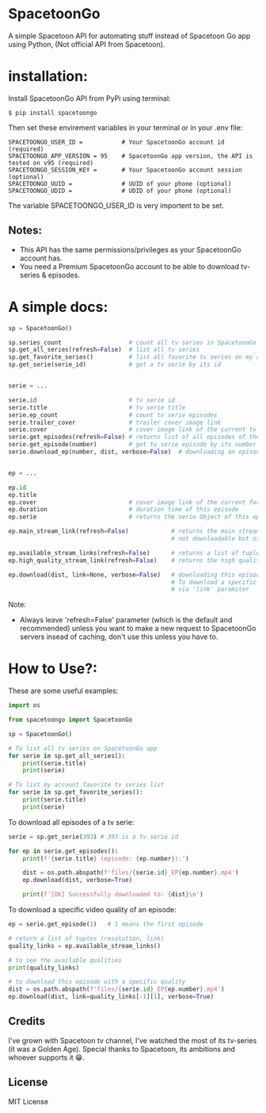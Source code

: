 # SpacetoonGo
A simple Spacetoon API for automating stuff instead of Spacetoon Go app using Python, (Not official API from Spacetoon).

# installation:
Install SpacetoonGo API from PyPi using terminal:
```Shell
$ pip install spacetoongo
```
Then set these envirement variables in your terminal or in your .env file:
```Shell
SPACETOONGO_USER_ID =           # Your SpacetoonGo account id (required)
SPACETOONGO_APP_VERSION = 95    # SpacetoonGo app version, the API is tested on v95 (required)
SPACETOONGO_SESSION_KEY =       # Your SpacetoonGo account session (optional)
SPACETOONGO_UUID =              # UUID of your phone (optional)
SPACETOONGO_UDID =              # UDID of your phone (optional)
```
The variable SPACETOONGO_USER_ID is very importent to be set.

## Notes:
- This API has the same permissions/privileges as your SpacetoonGo account has.
- You need a Premium SpacetoonGo account to be able to download tv-series & episodes.


# A simple docs:
```Python
sp = SpacetoonGo()

sp.series_count                   # count all tv series in SpacetoonGo app
sp.get_all_series(refresh=False)  # list all tv series
sp.get_favorite_series()          # list all favorite tv series on my account
sp.get_serie(serie_id)            # get a tv serie by its id


serie = ...

serie.id                          # tv serie id
serie.title                       # tv serie title
serie.ep_count                    # count tv serie episodes
serie.trailer_cover               # trailer cover image link
serie.cover                       # cover image link of the current tv serie
serie.get_episodes(refresh=False) # returns list of all episodes of the current tv serie
serie.get_episode(number)         # get tv serie episode by its number ( 1 <= number <= max-episodes )
serie.download_ep(number, dist, verbose=False)  # downloading an episode, ('dist' is a distination file)


ep = ...

ep.id
ep.title
ep.cover                          # cover image link of the current for episode
ep.duration                       # duration time of this episode
ep.serie                          # returns the serie Object of this episode

ep.main_stream_link(refresh=False)            # returns the main streaming link (.m3u8 file format),
                                              # not downloadable but streamable (use VLC to watch it directly)

ep.available_stream_links(refresh=False)      # returns a list of tuples [(resolution, link), ...]
ep.high_quality_stream_link(refresh=False)    # returns the high quality streaming link

ep.download(dist, link=None, verbose=False)   # downloading this episode with the high quality available,
                                              # To download a specific quality, pass to disired quality link
                                              # via 'link' paramiter
```
Note:
- Always leave 'refresh=False' parameter (which is the default and recommended) unless you want to make a new request to SpacetoonGo servers insead of caching, don't use this unless you have to.

# How to Use?:
These are some useful examples:

```Python
import os

from spacetoongo import SpacetoonGo

sp = SpacetoonGo()

# To list all tv series on SpacetoonGo app
for serie in sp.get_all_series():
	print(serie.title)
	print(serie)

# To list my account favorite tv series list
for serie in sp.get_favorite_series():
	print(serie.title)
	print(serie)
```

To download all episodes of a tv serie:
```Python
serie = sp.get_serie(393) # 393 is a tv serie id

for ep in serie.get_episodes():
	print(f'{serie.title} (episode: {ep.number}):')

	dist = os.path.abspath(f'files/{serie.id}_EP{ep.number}.mp4')
	ep.download(dist, verbose=True)

	print(f'[OK] Successfully downloaded to: {dist}\n')
```

To download a specific video quality of an episode:
```Python
ep = serie.get_episode(1)	# 1 means the first episode

# return a list of tuples (resolution, link)
quality_links = ep.available_stream_links()

# to see the available qualities
print(quality_links)

# to download this episode with a specific quality
dist = os.path.abspath(f'files/{serie.id}_EP{ep.number}.mp4')
ep.download(dist, link=quality_links[-1][1], verbose=True)
```

## Credits
I've grown with Spacetoon tv channel, I've watched the most of its tv-series (it was a Golden Age).
Special thanks to Spacetoon, its ambitions and whoever supports it 😁.

## License
MIT License

